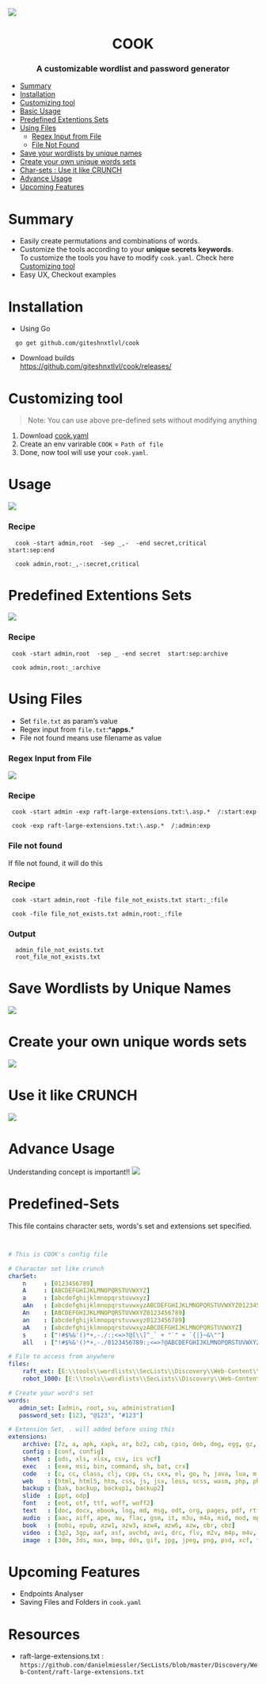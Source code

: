 <img src="./images/01.png">

<h1 align="center">COOK</h1>
<h3 align="center">A customizable wordlist and password generator</h3>


- [Summary](#summary)
- [Installation](#installation)
- [Customizing tool](#customizing-tool)
- [Basic Usage](#usage)
- [Predefined Extentions Sets](#predefined-extentions-sets)
- [Using Files](#using-files)
  - [Regex Input from File](#regex-input-from-file)
  - [File Not Found](#regex-input-from-file)
- [Save your wordlists by unique names](#save-wordlists-by-unique-names)
- [Create your own unique words sets](#create-your-own-unique-words-sets)
- [Char-sets : Use it like CRUNCH](#use-it-like-crunch)
- [Advance Usage](#advance-usage)
- [Upcoming Features](#upcoming-features)


# Summary
- Easily create permutations and combinations of words.
- Customize the tools according to your **unique secrets keywords**.   
  To customize the tools you have to modify `cook.yaml`. Check here [Customizing tool](#customizing-tool)
- Easy UX, Checkout examples

# Installation
- Using Go
```
  go get github.com/giteshnxtlvl/cook
```

- Download builds  
  https://github.com/giteshnxtlvl/cook/releases/

# Customizing tool
> Note: You can use above pre-defined sets without modifying anything

1. Download [cook.yaml](https://github.com/giteshnxtlvl/cook/blob/main/cook.yaml)
1. Create an env varirable `COOK` = `Path of file`
3. Done, now tool will use your `cook.yaml`.

# Usage

  <img src="./images/02.png">  
  
  ### Recipe

  ```
    cook -start admin,root  -sep _,-  -end secret,critical  start:sep:end
  ```
  ```
    cook admin,root:_,-:secret,critical
  ```
  



# Predefined Extentions Sets

  <img src="./images/03.png">    
  
  ### Recipe
  ```
   cook -start admin,root  -sep _ -end secret  start:sep:archive
  ```
  ```
   cook admin,root:_:archive
  ```
  
# Using Files
  - Set `file.txt` as param’s value
  - Regex input from `file.txt`:**^apps.***
  - File not found means use filename as value

  ### Regex Input from File  
  
  <img src="./images/07.png">    
  
  ### Recipe
  ```
   cook -start admin -exp raft-large-extensions.txt:\.asp.*  /:start:exp
  ```
  ```
   cook -exp raft-large-extensions.txt:\.asp.*  /:admin:exp
  ```
  

  ### File not found  
  If file not found, it will do this
  ### Recipe
  ```
   cook -start admin,root -file file_not_exists.txt start:_:file
  ```
  ```
   cook -file file_not_exists.txt admin,root:_:file
  ```
  ### Output
  ```
    admin_file_not_exists.txt
    root_file_not_exists.txt
  ```

# Save Wordlists by Unique Names  

<img src="./images/05.png">

# Create your own unique words sets  

<img src="./images/06.png">

# Use it like CRUNCH  

<img src="./images/08.png">

# Advance Usage  
Understanding concept is important!!
<img src="./images/09.png">


# Predefined-Sets
This file contains character sets, words's set and extensions set specified.
```yaml


# This is COOK's config file

# Character set like crunch
charSet:
    n     : [0123456789]
    A     : [ABCDEFGHIJKLMNOPQRSTUVWXYZ]
    a     : [abcdefghijklmnopqrstuvwxyz]
    aAn   : [abcdefghijklmnopqrstuvwxyzABCDEFGHIJKLMNOPQRSTUVWXYZ0123456789]
    An    : [ABCDEFGHIJKLMNOPQRSTUVWXYZ0123456789]
    an    : [abcdefghijklmnopqrstuvwxyz0123456789]
    aA    : [abcdefghijklmnopqrstuvwxyzABCDEFGHIJKLMNOPQRSTUVWXYZ]
    s     : ["!#$%&'()*+,-./:;<=>?@[\\]^_` + "`" + `{|}~&\""]
    all   : ["!#$%&'()*+,-./0123456789:;<=>?@ABCDEFGHIJKLMNOPQRSTUVWXYZ[\\]^_` + "`" + `abcdefghijklmnopqrstuvwxyz{|}~\""]

# File to access from anywhere
files:
    raft_ext: [E:\\tools\\wordlists\\SecLists\\Discovery\\Web-Content\\raft-large-extensions.txt]
    robot_1000: [E:\\tools\\wordlists\\SecLists\\Discovery\\Web-Content\\RobotsDisallowed-Top1000.txt]

# Create your word's set
words:
   admin_set: [admin, root, su, administration]
   password_set: [123, "@123", "#123"]

# Extension Set, . will added before using this
extensions:
    archive: [7z, a, apk, xapk, ar, bz2, cab, cpio, deb, dmg, egg, gz, iso, jar, lha, mar, pea, rar, rpm, s7z, shar, tar, tbz2, tgz, tlz, war, whl, xpi, zip, zipx, xz, pak]
    config : [conf, config]
    sheet  : [ods, xls, xlsx, csv, ics vcf]
    exec   : [exe, msi, bin, command, sh, bat, crx]
    code   : [c, cc, class, clj, cpp, cs, cxx, el, go, h, java, lua, m, m4, php, php3, php5, php7, pl, po, py, rb, rs, sh, swift, vb, vcxproj, xcodeproj, xml, diff, patch, js, jsx]
    web    : [html, html5, htm, css, js, jsx, less, scss, wasm, php, php3, php5, php7]
    backup : [bak, backup, backup1, backup2]
    slide  : [ppt, odp]
    font   : [eot, otf, ttf, woff, woff2]
    text   : [doc, docx, ebook, log, md, msg, odt, org, pages, pdf, rtf, rst, tex, txt, wpd, wps]
    audio  : [aac, aiff, ape, au, flac, gsm, it, m3u, m4a, mid, mod, mp3, mpa, pls, ra, s3m, sid, wav, wma, xm]
    book   : [mobi, epub, azw1, azw3, azw4, azw6, azw, cbr, cbz]
    video  : [3g2, 3gp, aaf, asf, avchd, avi, drc, flv, m2v, m4p, m4v, mkv, mng, mov, mp2, mp4, mpe, mpeg, mpg, mpv, mxf, nsv, ogg, ogv, ogm, qt, rm, rmvb, roq, srt, svi, vob, webm, wmv, yuv]
    image  : [3dm, 3ds, max, bmp, dds, gif, jpg, jpeg, png, psd, xcf, tga, thm, tif, tiff, yuv, ai, eps, ps, svg, dwg, dxf, gpx, kml, kmz, webp]
```

# Upcoming Features
- Endpoints Analyser
- Saving Files and Folders in `cook.yaml`

# Resources
- raft-large-extensions.txt : `https://github.com/danielmiessler/SecLists/blob/master/Discovery/Web-Content/raft-large-extensions.txt`
